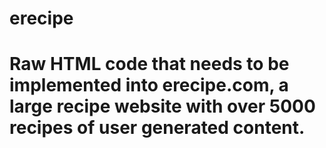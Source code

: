 # erecipe

# Raw HTML code that needs to be implemented into erecipe.com, a large recipe website with over 5000 recipes of user generated content.
